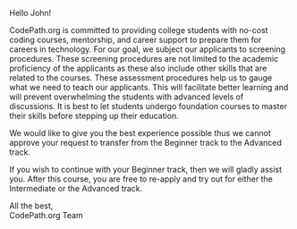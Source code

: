 Hello John!

CodePath.org is committed to providing college students with no-cost coding courses, mentorship, and career support to prepare them for careers in technology. For our goal, we subject our applicants to screening procedures. These screening procedures are not limited to the academic proficiency of the applicants as these also include other skills that are related to the courses. These assessment procedures help us to gauge what we need to teach our applicants. This will facilitate better learning and will prevent overwhelming the students with advanced levels of discussions. It is best to let students undergo foundation courses to master their skills before stepping up their education.

We would like to give you the best experience possible thus we cannot approve your request to transfer from the Beginner track to the Advanced track.

If you wish to continue with your Beginner track, then we will gladly assist you. After this course, you are free to re-apply and try out for either the Intermediate or the Advanced track.

All the best,       
CodePath.org Team
